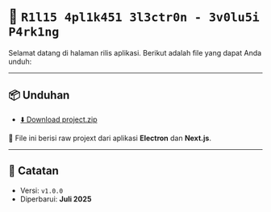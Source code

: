 # 🚀 `R1l15 4pl1k451 3l3ctr0n - 3v0lu5i P4rk1ng`

Selamat datang di halaman rilis aplikasi. Berikut adalah file yang dapat Anda unduh:

---

## 📦 Unduhan

- [⬇️ Download project.zip](https://github.com/zenzalepik/rilis_ep/raw/main/project.zip)

📁 File ini berisi raw projext dari aplikasi **Electron** dan **Next.js**.

---

## 📝 Catatan


- Versi: `v1.0.0`
- Diperbarui: **Juli 2025**
